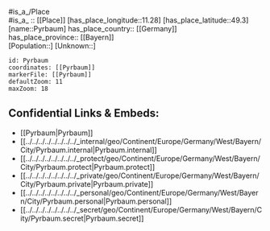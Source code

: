 ﻿---
location: [49.3,11.28] 
mapzoom: [7,12] 
mapmarker: city 
type: City
tags:
- geo/City


SpocWebEntityId: 33562
isDeleted: false
confidential: public

---
#is_a_/Place  
#is_a_ :: [[Place]] 
[has_place_longitude::11.28] 
[has_place_latitude::49.3] 
[name::Pyrbaum] 
has_place_country:: [[Germany]]  
has_place_province:: [[Bayern]]  
[Population::] 
[Unknown::] 


```leaflet
id: Pyrbaum
coordinates: [[Pyrbaum]] 
markerFile: [[Pyrbaum]] 
defaultZoom: 11 
maxZoom: 18
```


## Confidential Links & Embeds: 
- [[Pyrbaum|Pyrbaum]]  
- [[../../../../../../../../_internal/geo/Continent/Europe/Germany/West/Bayern/City/Pyrbaum.internal|Pyrbaum.internal]] 
- [[../../../../../../../../_protect/geo/Continent/Europe/Germany/West/Bayern/City/Pyrbaum.protect|Pyrbaum.protect]] 
- [[../../../../../../../../_private/geo/Continent/Europe/Germany/West/Bayern/City/Pyrbaum.private|Pyrbaum.private]] 
- [[../../../../../../../../_personal/geo/Continent/Europe/Germany/West/Bayern/City/Pyrbaum.personal|Pyrbaum.personal]] 
- [[../../../../../../../../_secret/geo/Continent/Europe/Germany/West/Bayern/City/Pyrbaum.secret|Pyrbaum.secret]] 
